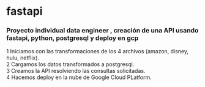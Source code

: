 # fastapi
###  Proyecto individual data engineer , creación de una API usando fastapi, python, postgresql y deploy en gcp
1 Iniciamos con las transformaciones de los 4 archivos (amazon, disney, hulu, netflix).<br>
2 Cargamos los datos transformados a postgresql.<br>
3 Creamos la API resolviendo las consultas solicitadas.<br>
4 Hacemos deploy en la nube de Google Cloud PLatform. <br>

